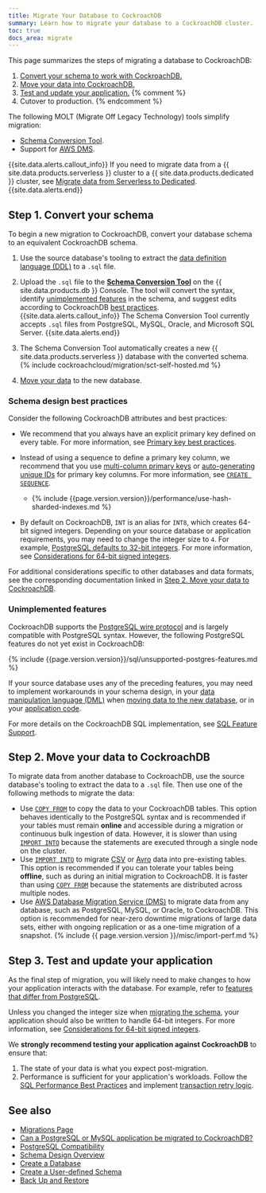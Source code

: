 ```yaml
---
title: Migrate Your Database to CockroachDB
summary: Learn how to migrate your database to a CockroachDB cluster.
toc: true
docs_area: migrate
---
```


This page summarizes the steps of migrating a database to CockroachDB:

1. [Convert your schema to work with CockroachDB.](#step-1-convert-your-schema)
1. [Move your data into CockroachDB.](#step-2-move-your-data-to-cockroachdb)
1. [Test and update your application.](#step-3-test-and-update-your-application)
{% comment %}
1. Cutover to production.
{% endcomment %}

The following MOLT (Migrate Off Legacy Technology) tools simplify migration:

- [Schema Conversion Tool](../cockroachcloud/migrations-page.html).
- Support for [AWS DMS](aws-dms.html).

{{site.data.alerts.callout_info}}
If you need to migrate data from a {{ site.data.products.serverless }} cluster to a {{ site.data.products.dedicated }} cluster, see [Migrate data from Serverless to Dedicated](../cockroachcloud/migrate-from-serverless-to-dedicated.html).
{{site.data.alerts.end}}

## Step 1. Convert your schema

To begin a new migration to CockroachDB, convert your database schema to an equivalent CockroachDB schema.

1. Use the source database's tooling to extract the [data definition language (DDL)](sql-statements.html#data-definition-statements) to a `.sql` file.
1. Upload the `.sql` file to the [**Schema Conversion Tool**](../cockroachcloud/migrations-page.html) on the {{ site.data.products.db }} Console. The tool will convert the syntax, identify [unimplemented features](#unimplemented-features) in the schema, and suggest edits according to CockroachDB [best practices](#schema-design-best-practices).
	{{site.data.alerts.callout_info}}
	The Schema Conversion Tool currently accepts `.sql` files from PostgreSQL, MySQL, Oracle, and Microsoft SQL Server.
	{{site.data.alerts.end}}

1. The Schema Conversion Tool automatically creates a new {{ site.data.products.serverless }} database with the converted schema. {% include cockroachcloud/migration/sct-self-hosted.md %}
1. [Move your data](#step-2-move-your-data-to-cockroachdb) to the new database.

### Schema design best practices

Consider the following CockroachDB attributes and best practices:

- We recommend that you always have an explicit primary key defined on every table. For more information, see [Primary key best practices](schema-design-table.html#primary-key-best-practices).

- Instead of using a sequence to define a primary key column, we recommend that you use [multi-column primary keys](performance-best-practices-overview.html#use-multi-column-primary-keys) or [auto-generating unique IDs](sql-faqs.html#how-do-i-auto-generate-unique-row-ids-in-cockroachdb) for primary key columns. For more information, see [`CREATE SEQUENCE`](create-sequence.html#considerations).

	- {% include {{page.version.version}}/performance/use-hash-sharded-indexes.md %}

- By default on CockroachDB, `INT` is an alias for `INT8`, which creates 64-bit signed integers. Depending on your source database or application requirements, you may need to change the integer size to `4`. For example, [PostgreSQL defaults to 32-bit integers](https://www.postgresql.org/docs/9.6/datatype-numeric.html). For more information, see [Considerations for 64-bit signed integers](int.html#considerations-for-64-bit-signed-integers).

For additional considerations specific to other databases and data formats, see the corresponding documentation linked in [Step 2. Move your data to CockroachDB](#step-2-move-your-data-to-cockroachdb).

### Unimplemented features

CockroachDB supports the [PostgreSQL wire protocol](https://www.postgresql.org/docs/current/protocol.html) and is largely compatible with PostgreSQL syntax. However, the following PostgreSQL features do not yet exist in CockroachDB:

{% include {{page.version.version}}/sql/unsupported-postgres-features.md %}

If your source database uses any of the preceding features, you may need to implement workarounds in your schema design, in your [data manipulation language (DML)](sql-statements.html#data-manipulation-statements) when [moving data to the new database](#step-2-move-your-data-to-cockroachdb), or in your [application code](#step-3-test-and-update-your-application).

For more details on the CockroachDB SQL implementation, see [SQL Feature Support](sql-feature-support.html).

## Step 2. Move your data to CockroachDB

To migrate data from another database to CockroachDB, use the source database's tooling to extract the data to a `.sql` file. Then use one of the following methods to migrate the data:

- Use [`COPY FROM`](copy-from.html) to copy the data to your CockroachDB tables. This option behaves identically to the PostgreSQL syntax and is recommended if your tables must remain **online** and accessible during a migration or continuous bulk ingestion of data. However, it is slower than using [`IMPORT INTO`](import-into.html) because the statements are executed through a single node on the cluster. 
- Use [`IMPORT INTO`](import-into.html) to migrate [CSV](migrate-from-csv.html) or [Avro](migrate-from-avro.html) data into pre-existing tables. This option is recommended if you can tolerate your tables being **offline**, such as during an initial migration to CockroachDB. It is faster than using [`COPY FROM`](copy-from.html) because the statements are distributed across multiple nodes.
- Use [AWS Database Migration Service (DMS)](aws-dms.html) to migrate data from any database, such as PostgreSQL, MySQL, or Oracle, to CockroachDB. This option is recommended for near-zero downtime migrations of large data sets, either with ongoing replication or as a one-time migration of a snapshot.
	{% include {{ page.version.version }}/misc/import-perf.md %}

## Step 3. Test and update your application

As the final step of migration, you will likely need to make changes to how your application interacts with the database. For example, refer to [features that differ from PostgreSQL](postgresql-compatibility.html#features-that-differ-from-postgresql).

Unless you changed the integer size when [migrating the schema](#schema-design-best-practices), your application should also be written to handle 64-bit integers. For more information, see [Considerations for 64-bit signed integers](int.html#considerations-for-64-bit-signed-integers).

We **strongly recommend testing your application against CockroachDB** to ensure that:

1. The state of your data is what you expect post-migration.
1. Performance is sufficient for your application's workloads. Follow the [SQL Performance Best Practices](performance-best-practices-overview.html) and implement [transaction retry logic](transactions.html#transaction-retries).

## See also

- [Migrations Page](../cockroachcloud/migrations-page.html)
- [Can a PostgreSQL or MySQL application be migrated to CockroachDB?](frequently-asked-questions.html#can-a-postgresql-or-mysql-application-be-migrated-to-cockroachdb)
- [PostgreSQL Compatibility](postgresql-compatibility.html)
- [Schema Design Overview](schema-design-overview.html)
- [Create a Database](schema-design-database.html)
- [Create a User-defined Schema](schema-design-schema.html)
- [Back Up and Restore](take-full-and-incremental-backups.html)